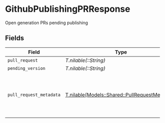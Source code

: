 # GithubPublishingPRResponse

Open generation PRs pending publishing


## Fields

| Field                                                                                        | Type                                                                                         | Required                                                                                     | Description                                                                                  |
| -------------------------------------------------------------------------------------------- | -------------------------------------------------------------------------------------------- | -------------------------------------------------------------------------------------------- | -------------------------------------------------------------------------------------------- |
| `pull_request`                                                                               | *T.nilable(::String)*                                                                        | :heavy_minus_sign:                                                                           | N/A                                                                                          |
| `pending_version`                                                                            | *T.nilable(::String)*                                                                        | :heavy_minus_sign:                                                                           | N/A                                                                                          |
| `pull_request_metadata`                                                                      | [T.nilable(Models::Shared::PullRequestMetadata)](../../models/shared/pullrequestmetadata.md) | :heavy_minus_sign:                                                                           | This can only be populated when the github app is installed for a repo                       |